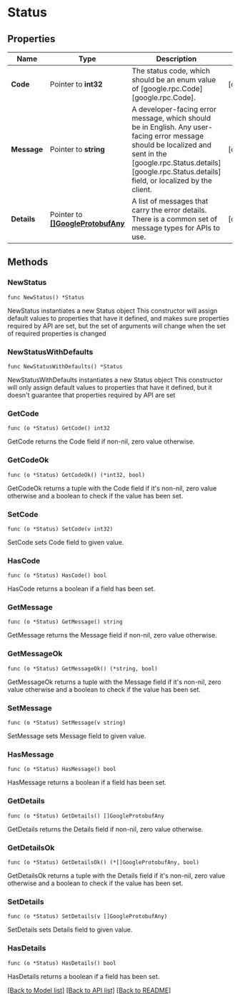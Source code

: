 # Status

## Properties

Name | Type | Description | Notes
------------ | ------------- | ------------- | -------------
**Code** | Pointer to **int32** | The status code, which should be an enum value of [google.rpc.Code][google.rpc.Code]. | [optional] 
**Message** | Pointer to **string** | A developer-facing error message, which should be in English. Any user-facing error message should be localized and sent in the [google.rpc.Status.details][google.rpc.Status.details] field, or localized by the client. | [optional] 
**Details** | Pointer to [**[]GoogleProtobufAny**](GoogleProtobufAny.md) | A list of messages that carry the error details.  There is a common set of message types for APIs to use. | [optional] 

## Methods

### NewStatus

`func NewStatus() *Status`

NewStatus instantiates a new Status object
This constructor will assign default values to properties that have it defined,
and makes sure properties required by API are set, but the set of arguments
will change when the set of required properties is changed

### NewStatusWithDefaults

`func NewStatusWithDefaults() *Status`

NewStatusWithDefaults instantiates a new Status object
This constructor will only assign default values to properties that have it defined,
but it doesn't guarantee that properties required by API are set

### GetCode

`func (o *Status) GetCode() int32`

GetCode returns the Code field if non-nil, zero value otherwise.

### GetCodeOk

`func (o *Status) GetCodeOk() (*int32, bool)`

GetCodeOk returns a tuple with the Code field if it's non-nil, zero value otherwise
and a boolean to check if the value has been set.

### SetCode

`func (o *Status) SetCode(v int32)`

SetCode sets Code field to given value.

### HasCode

`func (o *Status) HasCode() bool`

HasCode returns a boolean if a field has been set.

### GetMessage

`func (o *Status) GetMessage() string`

GetMessage returns the Message field if non-nil, zero value otherwise.

### GetMessageOk

`func (o *Status) GetMessageOk() (*string, bool)`

GetMessageOk returns a tuple with the Message field if it's non-nil, zero value otherwise
and a boolean to check if the value has been set.

### SetMessage

`func (o *Status) SetMessage(v string)`

SetMessage sets Message field to given value.

### HasMessage

`func (o *Status) HasMessage() bool`

HasMessage returns a boolean if a field has been set.

### GetDetails

`func (o *Status) GetDetails() []GoogleProtobufAny`

GetDetails returns the Details field if non-nil, zero value otherwise.

### GetDetailsOk

`func (o *Status) GetDetailsOk() (*[]GoogleProtobufAny, bool)`

GetDetailsOk returns a tuple with the Details field if it's non-nil, zero value otherwise
and a boolean to check if the value has been set.

### SetDetails

`func (o *Status) SetDetails(v []GoogleProtobufAny)`

SetDetails sets Details field to given value.

### HasDetails

`func (o *Status) HasDetails() bool`

HasDetails returns a boolean if a field has been set.


[[Back to Model list]](../README.md#documentation-for-models) [[Back to API list]](../README.md#documentation-for-api-endpoints) [[Back to README]](../README.md)


